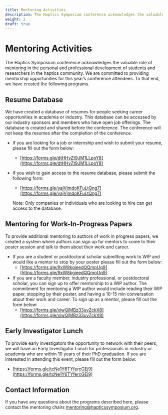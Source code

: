 ```yaml
---
title: Mentoring Activities
description: The Haptics Symposium conference acknowledges the valuable role of mentoring in the personal and professional development of students and researchers in the haptics community. We are committed to providing mentorship opportunities for this year’s conference attendees.
weight: 2
draft: true
---
```

# Mentoring Activities

The Haptics Symposium conference acknowledges the valuable role of mentoring in the personal and professional development of students and researchers in the haptics community. We are committed to providing mentorship opportunities for this year’s conference attendees. To that end, we have created the following programs.

## Resume Database

We have created a database of resumes for people seeking career opportunities in academia or industry. This database can be accessed by our industry sponsors and members who have open job offerings. The database is created and shared before the conference. The conference will not keep the resumes after the completion of the conference.
* If you are looking for a job or internship and wish to submit your resume, please fill out the form below:
  * [https://forms.gle/dtHHvZt9JM1LLpoY8](https://forms.gle/dtHHvZt9JM1LLpoY8)
* If you wish to gain access to the resume database, please submit the following form:
  * [https://forms.gle/yajVjmdoKFuLtQng7](https://forms.gle/yajVjmdoKFuLtQng7)

  Note: Only companies or individuals who are looking to hire can get access to the database.

## Mentoring for Work-In-Progress Papers

To provide additional mentoring to authors of work in progress papers, we created a system where authors can sign up for mentors to come to their poster session and talk to them about their work and career. 
* If you are a student or postdoctoral scholar submitting work to WIP and would like a mentor to stop by your poster please fill out the form below:
  * [https://forms.gle/9xW8kgjeedQQmpUq9](https://forms.gle/9xW8kgjeedQQmpUq9) 
* If you are a faculty member, industry professional, or postdoctoral scholar, you can sign up to offer mentorship to a WIP author. The commitment for mentoring a WIP author would include reading their WIP paper, stopping by their poster, and having a 10-15 min conversation about their work and career. To sign up as a mentor, please fill out the form below:
  * [https://forms.gle/xiwQjMBz33uvZckX8](https://forms.gle/xiwQjMBz33uvZckX8)

## Early Investigator Lunch

To provide early investigators the opportunity to network with their peers, we will have an Early Investigator Lunch for professionals in industry or academia who are within 10 years of their PhD graduation. If you are interested in attending this event, please fill out the form below:
* [https://forms.gle/tcNe1Y6TYfercGEj9](https://forms.gle/tcNe1Y6TYfercGEj9)

## Contact Information

If you have any questions about the programs described here, please contact the mentoring chairs [mentoring@hapticssymposium.org](mailto:mentoring@hapticssymposium.org).